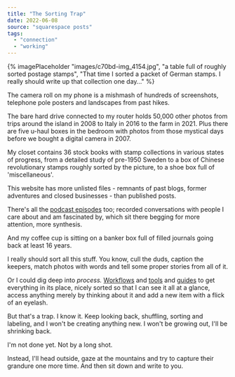 ```yaml
---
title: "The Sorting Trap"
date: 2022-06-08
source: "squarespace posts"
tags: 
  - "connection"
  - "working"
---
```


{% imagePlaceholder "images/c70bd-img_4154.jpg", "a table full of roughly sorted postage stamps", "That time I sorted a packet of German stamps. I really should write up that collection one day…" %}

The camera roll on my phone is a mishmash of hundreds of screenshots, telephone pole posters and landscapes from past hikes.

The bare hard drive connected to my router holds 50,000 other photos from trips around the island in 2008 to Italy in 2016 to the farm in 2021. Plus there are five u-haul boxes in the bedroom with photos from those mystical days before we bought a digital camera in 2007.

My closet contains 36 stock books with stamp collections in various states of progress, from a detailed study of pre-1950 Sweden to a box of Chinese revolutionary stamps roughly sorted by the picture, to a shoe box full of 'miscellaneous'.

This website has more unlisted files - remnants of past blogs, former adventures and closed businesses - than published posts.

There's all the [podcast episodes](riseuppod.com) too; recorded conversations with people I care about and am fascinated by, which sit there begging for more attention, more synthesis.

And my coffee cup is sitting on a banker box full of filled journals going back at least 16 years.

I really should sort all this stuff. You know, cull the duds, caption the keepers, match photos with words and tell some proper stories from all of it.

Or I could dig deep into _process._ [Workflows](https://jamierubin.net/2021/10/04/practically-paperless-with-obsidian-episode-0-series-overview/) and [tools](https://digikam.org) and [guides](https://linkingyourthinking.com) to get everything in its place, nicely sorted so that I can see it all at a glance, access anything merely by thinking about it and add a new item with a flick of an eyelash.

But that's a trap. I know it. Keep looking back, shuffling, sorting and labeling, and I won't be creating anything new. I won't be growing out, I'll be shrinking back.

I'm not done yet. Not by a long shot.

Instead, I'll head outside, gaze at the mountains and try to capture their grandure one more time. And then sit down and write to you.
